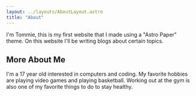 ```yaml
---
layout: ../layouts/AboutLayout.astro
title: "About"
---
```


I'm Tommie, this is my first website that I made using a "Astro Paper" theme. On this website I'll be writing blogs about certain topics. 

## More About Me

I'm a 17 year old interested in computers and coding. My favorite hobbies are playing video games and playing basketball. Working out at the gym is also one of my favorite things to do to stay healthy.



